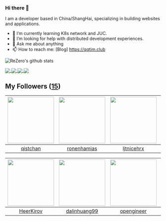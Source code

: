 ### Hi there 👋

  I am a developer based in China/ShangHai, specializing in building websites and applications.
  
  - 🌱 I’m currently learning K8s network and JUC.
  - 🤔 I’m looking for help with distributed development experiences.
  - 💬 Ask me about anything
  - 📫 How to reach me: [Blog] https://qqtim.club
  
  
  ![ReZero's github stats](https://github-readme-stats.vercel.app/api?username=rezeros&show_icons=true&title_color=fff&icon_color=79ff97&text_color=9f9f9f&bg_color=151515)
  
  
  <a href="https://github.com/rezeros">
<img align="center" src="https://github-readme-stats.vercel.app/api/top-langs/?username=rezeros&layout=compact" />
  </a>
  <a href="https://github.com/rezeros/zit">
<img align="center" src="https://github-readme-stats.vercel.app/api/pin/?username=rezeros&repo=zit&title_color=fff&icon_color=79ff97&text_color=9f9f9f&bg_color=151515" />
  </a>
  <a href="https://github.com/rezeros/zerobox">
<img align="center" src="https://github-readme-stats.vercel.app/api/pin/?username=rezeros&repo=zerobox&title_color=fff&icon_color=79ff97&text_color=9f9f9f&bg_color=151515" />
  </a>
  <a href="https://github.com/rezeros/leetcode">
<img align="center" src="https://github-readme-stats.vercel.app/api/pin/?username=rezeros&repo=leetcode&title_color=fff&icon_color=79ff97&text_color=9f9f9f&bg_color=151515" />
  </a>
 
  

## My Followers ([15](https://github.com/ReZeroS?tab=followers))

| <img src="https://avatars2.githubusercontent.com/u/11344747?v=4" width="150" height="150" /> | <img src="https://avatars0.githubusercontent.com/u/1706296?v=4" width="150" height="150" /> | <img src="https://avatars1.githubusercontent.com/u/36908291?v=4" width="150" height="150" /> | <img src="https://avatars1.githubusercontent.com/u/40146766?v=4" width="150" height="150" /> |
| :------------------------------------------------------------------------------------------: | :-----------------------------------------------------------------------------------------: | :------------------------------------------------------------------------------------------: | :------------------------------------------------------------------------------------------: |
|                            [qistchan](https://github.com/qistchan)                           |                        [ronenhamias](https://github.com/ronenhamias)                        |                          [ljtnicehrx](https://github.com/ljtnicehrx)                         |                        [ProgramCodes](https://github.com/ProgramCodes)                       |

| <img src="https://avatars2.githubusercontent.com/u/26834294?v=4" width="150" height="150" /> | <img src="https://avatars2.githubusercontent.com/u/6508763?v=4" width="150" height="150" /> | <img src="https://avatars0.githubusercontent.com/u/32831059?v=4" width="150" height="150" /> | <img src="https://avatars1.githubusercontent.com/u/7304741?v=4" width="150" height="150" /> |
| :------------------------------------------------------------------------------------------: | :-----------------------------------------------------------------------------------------: | :------------------------------------------------------------------------------------------: | :-----------------------------------------------------------------------------------------: |
|                           [HeerKirov](https://github.com/HeerKirov)                          |                       [dalinhuang99](https://github.com/dalinhuang99)                       |                          [opengineer](https://github.com/opengineer)                         |                               [kaue](https://github.com/kaue)                               |